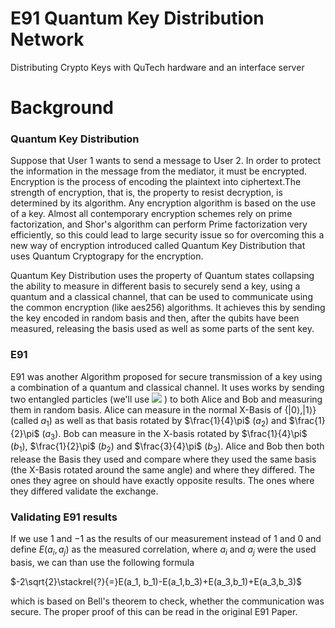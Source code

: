 # E91 Quantum Key Distribution Network
Distributing Crypto Keys with QuTech hardware and an interface server
# Background

### Quantum Key Distribution

Suppose that User 1 wants to send a message to User 2. In order to protect the information in the message from the mediator, it must be encrypted. Encryption is the process of encoding the plaintext into ciphertext.The strength of encryption, that is, the property to resist decryption, is determined by its algorithm. Any encryption algorithm is based on the use of a key. Almost all contemporary encryption schemes rely on prime factorization, and Shor's algorithm can perform Prime factorization very efficiently, so this could lead to large security issue so for overcoming this a new way of encryption introduced called Quantum Key Distribution that uses Quantum Cryptograpy for the  encryption. 

Quantum Key Distribution uses the property of Quantum states collapsing the ability to measure in different basis 
to securely send a key, using a quantum and a classical channel, that can be used to communicate using the common encryption (like aes256) algorithms.
It achieves this by sending the key encoded in random basis and then, after the qubits have been measured, releasing the basis used as well as some parts of the sent key.

### E91
E91 was another Algorithm proposed for secure transmission of a key using a combination of a quantum and classical channel.
It uses works by sending two entangled particles (we'll use 
<img src="https://render.githubusercontent.com/render/math?math=e^{i \pi} = -1$|\psi\rangle=\frac{1}{\sqrt{2}}(|00\rangle+|11\rangle)$">
) to both Alice and Bob and measuring them in random basis. Alice can measure in the normal X-Basis of $\{|0\rangle, |1\rangle\}$ (called $a_1$) as well as that basis rotated by $\frac{1}{4}\pi$ ($a_2$) and $\frac{1}{2}\pi$ ($a_3$). Bob can measure in the X-basis rotated by $\frac{1}{4}\pi$ ($b_1$), $\frac{1}{2}\pi$ ($b_2$) and $\frac{3}{4}\pi$ ($b_3$).
Alice and Bob then both release the Basis they used and compare where they used the same basis (the X-Basis rotated around the same angle) and where they differed. The ones they agree on should have exactly opposite results. The ones where they differed validate the exchange.

### Validating E91 results
If we use $1$ and $-1$ as the results of our measurement instead of $1$ and $0$ and define $E(a_i, a_j)$ as the measured correlation, where $a_i$ and $a_j$ were the used basis, we can than use the following formula

$-2\sqrt{2}\stackrel{?}{=}E(a_1, b_1)-E(a_1,b_3)+E(a_3,b_1)+E(a_3,b_3)$

which is based on Bell's theorem to check, whether the communication was secure. The proper proof of this can be read in the original E91 Paper.
